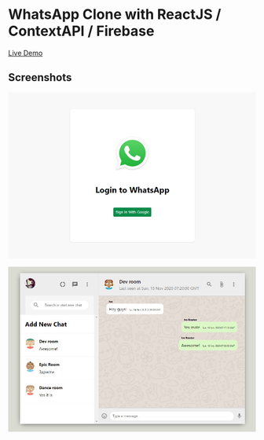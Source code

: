 # WhatsApp Clone with ReactJS / ContextAPI / Firebase

[Live Demo](https://whatsapp-clone-42ba1.web.app/)

## Screenshots

![login](https://github.com/BrascoBG/whatsapp-clone/blob/master/src/assets/login.jpg?raw=true)

![chat](https://github.com/BrascoBG/whatsapp-clone/blob/master/src/assets/chat.jpg?raw=true)
